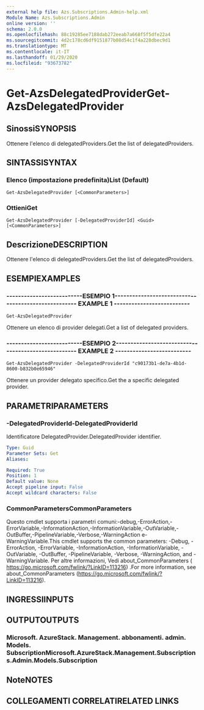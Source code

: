 ```yaml
---
external help file: Azs.Subscriptions.Admin-help.xml
Module Name: Azs.Subscriptions.Admin
online version: ''
schema: 2.0.0
ms.openlocfilehash: 88c19285ee7188dab272eeab7a668f5f5dfe22a4
ms.sourcegitcommit: 4d2c178cd6df9151877b08d54c1f4a228dbec9d1
ms.translationtype: MT
ms.contentlocale: it-IT
ms.lasthandoff: 01/29/2020
ms.locfileid: "93673782"
---
```

# <span data-ttu-id="a6f0c-101">Get-AzsDelegatedProvider</span><span class="sxs-lookup"><span data-stu-id="a6f0c-101">Get-AzsDelegatedProvider</span></span>

## <span data-ttu-id="a6f0c-102">Sinossi</span><span class="sxs-lookup"><span data-stu-id="a6f0c-102">SYNOPSIS</span></span>
<span data-ttu-id="a6f0c-103">Ottenere l'elenco di delegatedProviders.</span><span class="sxs-lookup"><span data-stu-id="a6f0c-103">Get the list of delegatedProviders.</span></span>

## <span data-ttu-id="a6f0c-104">SINTASSI</span><span class="sxs-lookup"><span data-stu-id="a6f0c-104">SYNTAX</span></span>

### <span data-ttu-id="a6f0c-105">Elenco (impostazione predefinita)</span><span class="sxs-lookup"><span data-stu-id="a6f0c-105">List (Default)</span></span>
```
Get-AzsDelegatedProvider [<CommonParameters>]
```

### <span data-ttu-id="a6f0c-106">Ottieni</span><span class="sxs-lookup"><span data-stu-id="a6f0c-106">Get</span></span>
```
Get-AzsDelegatedProvider [-DelegatedProviderId] <Guid> [<CommonParameters>]
```

## <span data-ttu-id="a6f0c-107">Descrizione</span><span class="sxs-lookup"><span data-stu-id="a6f0c-107">DESCRIPTION</span></span>
<span data-ttu-id="a6f0c-108">Ottenere l'elenco di delegatedProviders.</span><span class="sxs-lookup"><span data-stu-id="a6f0c-108">Get the list of delegatedProviders.</span></span>

## <span data-ttu-id="a6f0c-109">ESEMPI</span><span class="sxs-lookup"><span data-stu-id="a6f0c-109">EXAMPLES</span></span>

### <span data-ttu-id="a6f0c-110">--------------------------ESEMPIO 1--------------------------</span><span class="sxs-lookup"><span data-stu-id="a6f0c-110">-------------------------- EXAMPLE 1 --------------------------</span></span>
```
Get-AzsDelegatedProvider
```

<span data-ttu-id="a6f0c-111">Ottenere un elenco di provider delegati.</span><span class="sxs-lookup"><span data-stu-id="a6f0c-111">Get a list of delegated providers.</span></span>

### <span data-ttu-id="a6f0c-112">--------------------------ESEMPIO 2--------------------------</span><span class="sxs-lookup"><span data-stu-id="a6f0c-112">-------------------------- EXAMPLE 2 --------------------------</span></span>
```
Get-AzsDelegatedProvider -DelegatedProviderId "c90173b1-de7a-4b1d-8600-b832b0e65946"
```

<span data-ttu-id="a6f0c-113">Ottenere un provider delegato specifico.</span><span class="sxs-lookup"><span data-stu-id="a6f0c-113">Get the a specific delegated provider.</span></span>

## <span data-ttu-id="a6f0c-114">PARAMETRI</span><span class="sxs-lookup"><span data-stu-id="a6f0c-114">PARAMETERS</span></span>

### <span data-ttu-id="a6f0c-115">-DelegatedProviderId</span><span class="sxs-lookup"><span data-stu-id="a6f0c-115">-DelegatedProviderId</span></span>
<span data-ttu-id="a6f0c-116">Identificatore DelegatedProvider.</span><span class="sxs-lookup"><span data-stu-id="a6f0c-116">DelegatedProvider identifier.</span></span>

```yaml
Type: Guid
Parameter Sets: Get
Aliases: 

Required: True
Position: 1
Default value: None
Accept pipeline input: False
Accept wildcard characters: False
```

### <span data-ttu-id="a6f0c-117">CommonParameters</span><span class="sxs-lookup"><span data-stu-id="a6f0c-117">CommonParameters</span></span>
<span data-ttu-id="a6f0c-118">Questo cmdlet supporta i parametri comuni:-debug,-ErrorAction,-ErrorVariable,-InformationAction,-InformationVariable,-OutVariable,-OutBuffer,-PipelineVariable,-Verbose,-WarningAction e-WarningVariable.</span><span class="sxs-lookup"><span data-stu-id="a6f0c-118">This cmdlet supports the common parameters: -Debug, -ErrorAction, -ErrorVariable, -InformationAction, -InformationVariable, -OutVariable, -OutBuffer, -PipelineVariable, -Verbose, -WarningAction, and -WarningVariable.</span></span> <span data-ttu-id="a6f0c-119">Per altre informazioni, Vedi about_CommonParameters ( https://go.microsoft.com/fwlink/?LinkID=113216) .</span><span class="sxs-lookup"><span data-stu-id="a6f0c-119">For more information, see about_CommonParameters (https://go.microsoft.com/fwlink/?LinkID=113216).</span></span>

## <span data-ttu-id="a6f0c-120">INGRESSI</span><span class="sxs-lookup"><span data-stu-id="a6f0c-120">INPUTS</span></span>

## <span data-ttu-id="a6f0c-121">OUTPUT</span><span class="sxs-lookup"><span data-stu-id="a6f0c-121">OUTPUTS</span></span>

### <span data-ttu-id="a6f0c-122">Microsoft. AzureStack. Management. abbonamenti. admin. Models. Subscription</span><span class="sxs-lookup"><span data-stu-id="a6f0c-122">Microsoft.AzureStack.Management.Subscriptions.Admin.Models.Subscription</span></span>

## <span data-ttu-id="a6f0c-123">Note</span><span class="sxs-lookup"><span data-stu-id="a6f0c-123">NOTES</span></span>

## <span data-ttu-id="a6f0c-124">COLLEGAMENTI CORRELATI</span><span class="sxs-lookup"><span data-stu-id="a6f0c-124">RELATED LINKS</span></span>

